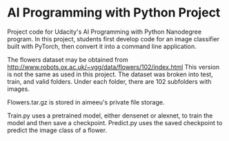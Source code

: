 # AI Programming with Python Project

Project code for Udacity's AI Programming with Python Nanodegree program. In this project, students first develop code for an image classifier built with PyTorch, then convert it into a command line application.

The flowers dataset may be obtained from http://www.robots.ox.ac.uk/~vgg/data/flowers/102/index.html
This version is not the same as used in this project. The dataset was broken into test, train, and valid folders. Under each folder, there are 102 subfolders with images.

Flowers.tar.gz is stored in aimeeu's private file storage.

Train.py uses a pretrained model, either densenet or alexnet, to train the model and then save a checkpoint.
Predict.py uses the saved checkpoint to predict the image class of a flower.
